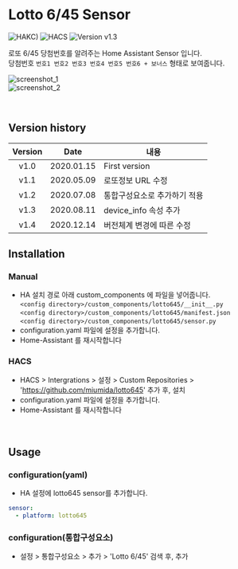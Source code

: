 # Lotto 6/45 Sensor

![HAKC)][hakc-shield]
![HACS][hacs-shield]
![Version v1.3][version-shield]

로또 6/45 당첨번호를 알려주는 Home Assistant Sensor 입니다.<br>
당첨번호 `번호1 번호2 번호3 번호4 번호5 번호6 + 보너스` 형태로 보여줍니다.

![screenshot_1](https://github.com/miumida/lotto645/blob/master/Screenshot_1.png)<br>
![screenshot_2](https://github.com/miumida/lotto645/blob/master/Screenshot_2.png)<br>

<br>

## Version history
| Version | Date        | 내용              |
| :-----: | :---------: | ----------------------- |
| v1.0    | 2020.01.15  | First version  |
| v1.1    | 2020.05.09  | 로또정보 URL 수정  |
| v1.2    | 2020.07.08  | 통합구성요소로 추가하기 적용 |
| v1.3    | 2020.08.11  | device_info 속성 추가 |
| v1.4    | 2020.12.14  | 버전체계 변경에 따른 수정   |

## Installation
### Manual
- HA 설치 경로 아래 custom_components 에 파일을 넣어줍니다.<br>
  `<config directory>/custom_components/lotto645/__init__.py`<br>
  `<config directory>/custom_components/lotto645/manifest.json`<br>
  `<config directory>/custom_components/lotto645/sensor.py`<br>
- configuration.yaml 파일에 설정을 추가합니다.<br>
- Home-Assistant 를 재시작합니다<br>
### HACS
- HACS > Intergrations > 설정 > Custom Repositories > '<https://github.com/miumida/lotto645>' 추가 후, 설치<br>
- configuration.yaml 파일에 설정을 추가합니다.<br>
- Home-Assistant 를 재시작합니다<br>
<br><br>
## Usage
### configuration(yaml)
- HA 설정에 lotto645 sensor를 추가합니다.<br>
```yaml
sensor:
  - platform: lotto645
```
### configuration(통합구성요소)
- 설정 > 통합구성요소 > 추가 > 'Lotto 6/45' 검색 후, 추가

[version-shield]: https://img.shields.io/badge/version-v1.3-orange.svg
[hakc-shield]: https://img.shields.io/badge/HAKC-Enjoy-blue.svg
[hacs-shield]: https://img.shields.io/badge/HACS-Custom-red.svg
